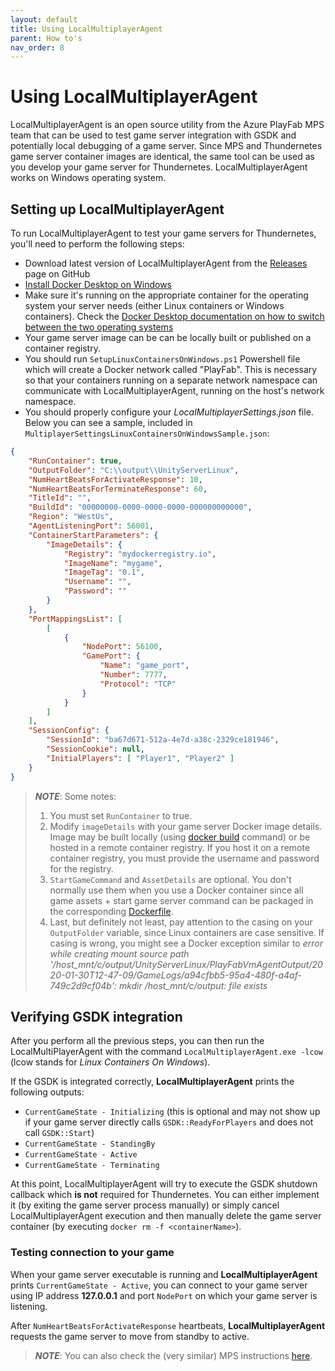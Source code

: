 ```yaml
---
layout: default
title: Using LocalMultiplayerAgent
parent: How to's
nav_order: 8
---
```


# Using LocalMultiplayerAgent

LocalMultiplayerAgent is an open source utility from the Azure PlayFab MPS team that can be used to test game server integration with GSDK and potentially local debugging of a game server. Since MPS and Thundernetes game server container images are identical, the same tool can be used as you develop your game server for Thundernetes. LocalMultiplayerAgent works on Windows operating system.

## Setting up LocalMultiplayerAgent

To run LocalMultiplayerAgent to test your game servers for Thundernetes, you'll need to perform the following steps:

- Download latest version of LocalMultiplayerAgent from the [Releases](https://github.com/PlayFab/MpsAgent/releases) page on GitHub
- [Install Docker Desktop on Windows](https://docs.docker.com/docker-for-windows/install/)
- Make sure it's running on the appropriate container for the operating system your server needs (either Linux containers or Windows containers). Check the [Docker Desktop documentation on how to switch between the two operating systems](https://docs.docker.com/docker-for-windows/#switch-between-windows-and-linux-containers)
- Your game server image can be can be locally built or published on a container registry.
- You should run `SetupLinuxContainersOnWindows.ps1` Powershell file which will create a Docker network called "PlayFab". This is necessary so that your containers running on a separate network namespace can communicate with LocalMultiplayerAgent, running on the host's network namespace.
- You should properly configure your *LocalMultiplayerSettings.json* file. Below you can see a sample, included in `MultiplayerSettingsLinuxContainersOnWindowsSample.json`:

```json
{
    "RunContainer": true,
    "OutputFolder": "C:\\output\\UnityServerLinux",
    "NumHeartBeatsForActivateResponse": 10,
    "NumHeartBeatsForTerminateResponse": 60,
    "TitleId": "",
    "BuildId": "00000000-0000-0000-0000-000000000000",
    "Region": "WestUs",
    "AgentListeningPort": 56001,
    "ContainerStartParameters": {
        "ImageDetails": {
            "Registry": "mydockerregistry.io",
            "ImageName": "mygame",
            "ImageTag": "0.1",
            "Username": "",
            "Password": ""
        }
    },
    "PortMappingsList": [
        [
            {
                "NodePort": 56100,
                "GamePort": {
                    "Name": "game_port",
                    "Number": 7777,
                    "Protocol": "TCP"
                }
            }
        ]
    ],
    "SessionConfig": {
        "SessionId": "ba67d671-512a-4e7d-a38c-2329ce181946",
        "SessionCookie": null,
        "InitialPlayers": [ "Player1", "Player2" ]
    }
}
```

> _**NOTE**_: Some notes:
> 1. You must set `RunContainer` to true.
> 2. Modify `imageDetails` with your game server Docker image details. Image may be built locally (using [docker build](https://docs.docker.com/engine/reference/commandline/build/) command) or be hosted in a remote container registry. If you host it on a remote container registry, you must provide the username and password for the registry.
> 3. `StartGameCommand` and `AssetDetails` are optional. You don't normally use them when you use a Docker container since all game assets + start game server command can be packaged in the corresponding [Dockerfile](https://docs.docker.com/engine/reference/builder/).
> 4. Last, but definitely not least, pay attention to the casing on your `OutputFolder` variable, since Linux containers are case sensitive. If casing is wrong, you might see a Docker exception similar to *error while creating mount source path '/host_mnt/c/output/UnityServerLinux/PlayFabVmAgentOutput/2020-01-30T12-47-09/GameLogs/a94cfbb5-95a4-480f-a4af-749c2d9cf04b': mkdir /host_mnt/c/output: file exists*

## Verifying GSDK integration

After you perform all the previous steps, you can then run the LocalMultiPlayerAgent with the command `LocalMultiplayerAgent.exe -lcow` (lcow stands for *Linux Containers On Windows*).

If the GSDK is integrated correctly, **LocalMultiplayerAgent** prints the following outputs:  
 - `CurrentGameState - Initializing` (this is optional and may not show up if your game server directly calls `GSDK::ReadyForPlayers` and does not call `GSDK::Start`)
 - `CurrentGameState - StandingBy`
 - `CurrentGameState - Active`
 - `CurrentGameState - Terminating`

At this point, LocalMultiplayerAgent will try to execute the GSDK shutdown callback which **is not** required for Thundernetes. You can either implement it (by exiting the game server process manually) or simply cancel LocalMultiplayerAgent execution and then manually delete the game server container (by executing `docker rm -f <containerName>`).

### Testing connection to your game

When your game server executable is running and **LocalMultiplayerAgent** prints `CurrentGameState - Active`, you can connect to your game server using IP address **127.0.0.1** and port `NodePort` on which your game server is listening.

After `NumHeartBeatsForActivateResponse` heartbeats, **LocalMultiplayerAgent** requests the game server to move from standby to active.

> _**NOTE**_: You can also check the (very similar) MPS instructions [here](https://docs.microsoft.com/en-us/gaming/playfab/features/multiplayer/servers/locally-debugging-game-servers-and-integration-with-playfab#using-localmultiplayeragent-with-linux-containers).